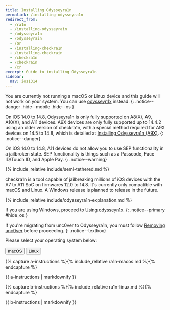 ```yaml
---
title: Installing Odysseyra1n
permalink: /installing-odysseyra1n
redirect_from:
  - /ra1n
  - /installing-odysseyrain
  - /odysseyra1n
  - /odysseyrain
  - /or
  - /installing-checkra1n
  - /installing-checkrain
  - /checkra1n
  - /checkrain
  - /cr
excerpt: Guide to installing Odysseyra1n
sidebar:
  nav: ios1314
---
```


You are currently not running a macOS or Linux device and this guide will not work on your system. You can use [odysseyn1x](/using-odysseyn1x) instead.
{: .notice--danger .hide--mobile .hide--os }

<script src="/assets/js/hide.js"></script>

On iOS 14.0 to 14.8, Odysseyra1n is only fully supported on A8(X), A9, A10(X), and A11 devices. A9X devices are only fully supported up to 14.4.2 using an older version of checkra1n, with a special method required for A9X devices on 14.5 to 14.8, which is detailed at [Installing Odysseyra1n (A9X)](installing-odysseyra1n-a9x).
{: .notice--danger}

On iOS 14.0 to 14.8, A11 devices do not allow you to use SEP functionality in a jailbroken state. SEP functionality is things such as a Passcode, Face ID/Touch ID, and Apple Pay.
{: .notice--warning}

{% include_relative include/semi-tethered.md %}

checkra1n is a tool capable of jailbreaking millions of iOS devices with the A7 to A11 SoC on firmwares 12.0 to 14.8. It's currently only compatible with macOS and Linux. A Windows release is planned to release in the future.

{% include_relative include/odysseyra1n-explanation.md %}

If you are using Windows, proceed to [Using odysseyn1x](/using-odysseyn1x).
{: .notice--primary #hide_os }

If you're migrating from unc0ver to Odysseyra1n, you must follow [Removing unc0ver](removing-unc0ver) before proceeding.
{: .notice--textbox}

Please select your operating system below:

<button class="btn btn--large btn--info" id="abtn" onclick="showa()">macOS</button>
<button class="btn btn--large btn--info" id="bbtn" onclick="showb()">Linux</button>

{% capture a-instructions %}{% include_relative ra1n-macos.md %}{% endcapture %}
<div id="ainstr">{{ a-instructions | markdownify }}</div>

{% capture b-instructions %}{% include_relative ra1n-linux.md %}{% endcapture %}
<div id="binstr">{{ b-instructions | markdownify }}</div>

<script>
  var a = document.getElementById("ainstr");
  var abtn = document.getElementById("abtn");
  var aclr = "btn--inverse"

  var b = document.getElementById("binstr");
  var bbtn = document.getElementById("bbtn");
  var bclr = "btn--facebook"

  var clr = "btn--info"

  var toc0 = document.getElementById("toc0");
  var toc1 = document.getElementById("toc1");
  var toc2 = document.getElementById("toc2");
  var toc3 = document.getElementById("toc3");
  var toc4 = document.getElementById("toc4");
  var toc5 = document.getElementById("toc5");
  var toc6 = document.getElementById("toc6");
  var toc7 = document.getElementById("toc7");

  a.style.display = "block";
  b.style.display = "none";

  toc4.style.display = "none";
  toc5.style.display = "none";
  toc6.style.display = "none";
  toc7.style.display = "none";

  abtn.classList.remove("btn--info");
  abtn.classList.add(aclr);

  function showa() {
    a.style.display = "block";
    b.style.display = "none";

    abtn.classList.remove(clr);
    bbtn.classList.add(clr);

    abtn.classList.add(aclr);
    bbtn.classList.remove(bclr);

    toc0.style.display = "block";
    toc1.style.display = "block";
    toc2.style.display = "block";
    toc3.style.display = "block";
    toc4.style.display = "none";
    toc5.style.display = "none";
    toc6.style.display = "none";
    toc7.style.display = "none";
  }

  function showb() {
    a.style.display = "none";
    b.style.display = "block";

    abtn.classList.add(clr);
    bbtn.classList.remove(clr);

    abtn.classList.remove(aclr);
    bbtn.classList.add(bclr);

    toc0.style.display = "none";
    toc1.style.display = "none";
    toc2.style.display = "none";
    toc3.style.display = "none";
    toc4.style.display = "block";
    toc5.style.display = "block";
    toc6.style.display = "block";
    toc7.style.display = "block";
  }
</script>
